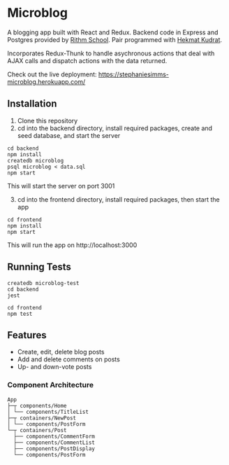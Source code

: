 # Microblog

A blogging app built with React and Redux. Backend code in Express and Postgres provided by [Rithm School](https://www.rithmschool.com/). Pair programmed with [Hekmat Kudrat](https://github.com/hekmatkudrat).

Incorporates Redux-Thunk to handle asychronous actions that deal with AJAX calls and dispatch actions with the data returned.

Check out the live deployment: https://stephaniesimms-microblog.herokuapp.com/

## Installation

1. Clone this repository
2. cd into the backend directory, install required packages, create and seed database, and start the server

```
cd backend
npm install
createdb microblog
psql microblog < data.sql
npm start 
```
This will start the server on port 3001

3. cd into the frontend directory, install required packages, then start the app

```
cd frontend
npm install
npm start
```
This will run the app on http://localhost:3000

## Running Tests
```
createdb microblog-test
cd backend
jest

cd frontend
npm test
```

## Features
* Create, edit, delete blog posts
* Add and delete comments on posts
* Up- and down-vote posts

### Component Architecture
```
App
├─┬ components/Home
│ └── components/TitleList
├─┬ containers/NewPost
│ └── components/PostForm
└─┬ containers/Post
  ├── components/CommentForm
  ├── components/CommentList
  ├── components/PostDisplay
  └── components/PostForm
```
